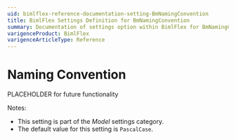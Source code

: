 ```yaml
---
uid: bimlflex-reference-documentation-setting-BmNamingConvention
title: BimlFlex Settings Definition for BmNamingConvention
summary: Documentation of settings option within BimlFlex for BmNamingConvention
varigenceProduct: BimlFlex
varigenceArticleType: Reference
---
```


# Naming Convention

PLACEHOLDER for future functionality

Notes:

* This setting is part of the *Model* settings category.
* The default value for this setting is `PascalCase`.
